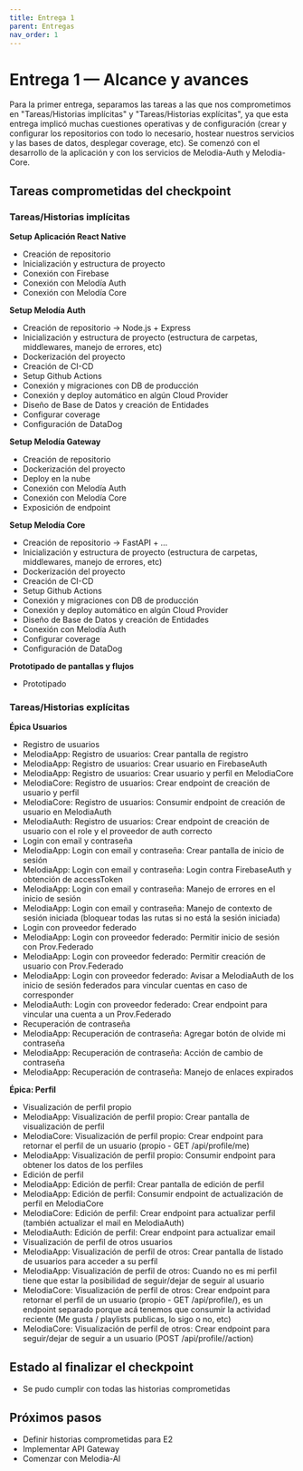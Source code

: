 ```yaml
---
title: Entrega 1
parent: Entregas
nav_order: 1
---
```


# Entrega 1 — Alcance y avances

Para la primer entrega, separamos las tareas a las que nos comprometimos en "Tareas/Historias implícitas" y "Tareas/Historias explícitas", ya que esta entrega implicó muchas cuestiones operativas y de configuración (crear y configurar los repositorios con todo lo necesario, hostear nuestros servicios y las bases de datos, desplegar coverage, etc). Se comenzó con el desarrollo de la aplicación y con los servicios de Melodia-Auth y Melodia-Core.

## Tareas comprometidas del checkpoint

### Tareas/Historias implícitas

**Setup Aplicación React Native**
- Creación de repositorio
- Inicialización y estructura de proyecto
- Conexión con Firebase
- Conexión con Melodía Auth
- Conexión con Melodía Core

**Setup Melodía Auth**
- Creación de repositorio → Node.js + Express
- Inicialización y estructura de proyecto (estructura de carpetas, middlewares, manejo de errores, etc)
- Dockerización del proyecto
- Creación de CI-CD
- Setup Github Actions
- Conexión y migraciones con DB de producción
- Conexión y deploy automático en algún Cloud Provider
- Diseño de Base de Datos y creación de Entidades
- Configurar coverage
- Configuración de DataDog

**Setup Melodía Gateway**
- Creación de repositorio
- Dockerización del proyecto
- Deploy en la nube
- Conexión con Melodía Auth
- Conexión con Melodía Core
- Exposición de endpoint

**Setup Melodía Core**
- Creación de repositorio → FastAPI + …
- Inicialización y estructura de proyecto (estructura de carpetas, middlewares, manejo de errores, etc)
- Dockerización del proyecto
- Creación de CI-CD
- Setup Github Actions
- Conexión y migraciones con DB de producción
- Conexión y deploy automático en algún Cloud Provider
- Diseño de Base de Datos y creación de Entidades
- Conexión con Melodía Auth
- Configurar coverage
- Configuración de DataDog

**Prototipado de pantallas y flujos**
- Prototipado

### Tareas/Historias explícitas

**Épica Usuarios**

- Registro de usuarios
- MelodiaApp: Registro de usuarios: Crear pantalla de registro
- MelodiaApp: Registro de usuarios: Crear usuario en FirebaseAuth
- MelodiaApp: Registro de usuarios: Crear usuario y perfil en MelodiaCore
- MelodiaCore: Registro de usuarios: Crear endpoint de creación de usuario y perfil
- MelodiaCore: Registro de usuarios: Consumir endpoint de creación de usuario en MelodiaAuth
- MelodiaAuth: Registro de usuarios: Crear endpoint de creación de usuario con el role y el proveedor de auth correcto
- Login con email y contraseña
- MelodiaApp: Login con email y contraseña: Crear pantalla de inicio de sesión
- MelodiaApp: Login con email y contraseña: Login contra FirebaseAuth y obtención de accessToken
- MelodiaApp: Login con email y contraseña: Manejo de errores en el inicio de sesión
- MelodiaApp: Login con email y contraseña: Manejo de contexto de sesión iniciada (bloquear todas las rutas si no está la sesión iniciada)
- Login con proveedor federado
- MelodiaApp: Login con proveedor federado: Permitir inicio de sesión con Prov.Federado
- MelodiaApp: Login con proveedor federado: Permitir creación de usuario con Prov.Federado
- MelodiaApp: Login con proveedor federado: Avisar a MelodiaAuth de los inicio de sesión federados para vincular cuentas en caso de corresponder
- MelodiaAuth: Login con proveedor federado: Crear endpoint para vincular una cuenta a un Prov.Federado
- Recuperación de contraseña
- MelodiaApp: Recuperación de contraseña: Agregar botón de olvide mi contraseña
- MelodiaApp: Recuperación de contraseña: Acción de cambio de contraseña
- MelodiaApp: Recuperación de contraseña: Manejo de enlaces expirados

**Épica: Perfil**

- Visualización de perfil propio
- MelodiaApp: Visualización de perfil propio: Crear pantalla de visualización de perfil
- MelodiaCore: Visualización de perfil propio: Crear endpoint para retornar el perfil de un usuario (propio - GET /api/profile/me)
- MelodiaApp: Visualización de perfil propio: Consumir endpoint para obtener los datos de los perfiles
- Edición de perfil
- MelodiaApp: Edición de perfil: Crear pantalla de edición de perfil
- MelodiaApp: Edición de perfil: Consumir endpoint de actualización de perfil en MelodiaCore
- MelodiaCore: Edición de perfil: Crear endpoint para actualizar perfil (también actualizar el mail en MelodiaAuth)
- MelodiaAuth: Edición de perfil: Crear endpoint para actualizar email
- Visualización de perfil de otros usuarios
- MelodiaApp: Visualización de perfil de otros: Crear pantalla de listado de usuarios para acceder a su perfil
- MelodiaApp: Visualización de perfil de otros: Cuando no es mi perfil tiene que estar la posibilidad de seguir/dejar de seguir al usuario
- MelodiaCore: Visualización de perfil de otros: Crear endpoint para retornar el perfil de un usuario (propio - GET /api/profile/<id>), es un endpoint separado porque acá tenemos que consumir la actividad reciente (Me gusta / playlists publicas, lo sigo o no, etc)
- MelodiaCore: Visualización de perfil de otros: Crear endpoint para seguir/dejar de seguir a un usuario (POST /api/profile/<id>/action)

## Estado al finalizar el checkpoint

- Se pudo cumplir con todas las historias comprometidas

## Próximos pasos

- Definir historias comprometidas para E2
- Implementar API Gateway
- Comenzar con Melodia-AI

